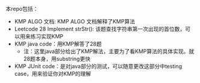 本repo包括：
- KMP ALGO 文档: KMP ALGO 文档解释了KMP算法
- Leetcode 28 Implement strStr(): 该题查找字符串第一次出现的首位数，可以用来练习实现KMP
- KMP java code：用KMP解答了28题
   * 注：这里java部分给出了KMP解法，主要为了看KMP算法的具体实现。就28题本身，用substring更快
- KMP JUnit code：是对java部分的测试，可以随意更改这部分中testing case，用来验证你对KMP的理解
